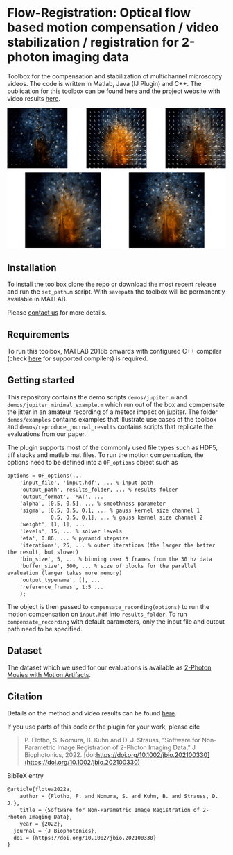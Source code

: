 # Flow-Registration: Optical flow based motion compensation / video stabilization / registration for 2-photon imaging data

Toolbox for the compensation and stabilization of multichannel microscopy videos. The code is written in Matlab, Java (IJ Plugin) and C++. The publication for this toolbox can be found [here](https://doi.org/10.1002/jbio.202100330) and the project website with video results [here](https://www.snnu.uni-saarland.de/flow-registration/).

![Fig1](img/bg.jpg)


## Installation

To install the toolbox clone the repo or download the most recent release and run the ```set_path.m``` script. With ```savepath``` the toolbox will be permanently available in MATLAB.

Please [contact us](mailto:Philipp.Flotho@uni-saarland.de) for more details.

## Requirements

To run this toolbox, MATLAB 2018b onwards with configured C++ compiler (check [here](https://www.mathworks.com/support/requirements/supported-compilers.html) for supported compilers) is required.

## Getting started

This repository contains the demo scripts ```demos/jupiter.m``` and ```demos/jupiter_minimal_example.m``` which run out of the box and compensate the jitter in an amateur recording of a meteor impact on jupiter. The folder ```demos/examples``` contains examples that illustrate use cases of the toolbox and ```demos/reproduce_journal_results``` contains scripts that replicate the evaluations from our paper.

The plugin supports most of the commonly used file types such as HDF5, tiff stacks and matlab mat files. To run the motion compensation, the options need to be defined into a ```OF_options``` object such as

```
options = OF_options(...
    'input_file', 'input.hdf', ... % input path
    'output_path', results_folder, ... % results folder
    'output_format', 'MAT', ...
    'alpha', [0.5, 0.5], ... % smoothness parameter
    'sigma', [0.5, 0.5, 0.1; ... % gauss kernel size channel 1
              0.5, 0.5, 0.1], ... % gauss kernel size channel 2
    'weight', [1, 1], ...
    'levels', 15, ... % solver levels
    'eta', 0.86, ... % pyramid stepsize
    'iterations', 25, ... % outer iterations (the larger the better the result, but slower)
    'bin_size', 5, ... % binning over 5 frames from the 30 hz data
    'buffer_size', 500, ... % size of blocks for the parallel evaluation (larger takes more memory)
    'output_typename', [], ...
    'reference_frames', 1:5 ...
    );
```

The object is then passed to ```compensate_recording(options)``` to run the motion compensation on ```input.hdf``` into ```results_folder```. To run ```compensate_recording``` with default parameters, only the input file and output path need to be specified.

## Dataset

The dataset which we used for our evaluations is available as [2-Photon Movies with Motion Artifacts](https://www.datadryad.org).

## Citation

Details on the method and video results can be found [here](https://www.snnu.uni-saarland.de/flow-registration/).

If you use parts of this code or the plugin for your work, please cite
  
> P. Flotho, S. Nomura, B. Kuhn and D. J. Strauss, “Software for Non-Parametric Image Registration of 2-Photon Imaging Data,” J Biophotonics, 2022. [doi:https://doi.org/10.1002/jbio.202100330](https://doi.org/10.1002/jbio.202100330)

BibTeX entry
```
@article{flotea2022a,
    author = {Flotho, P. and Nomura, S. and Kuhn, B. and Strauss, D. J.},
    title = {Software for Non-Parametric Image Registration of 2-Photon Imaging Data},
    year = {2022},
  journal = {J Biophotonics},
  doi = {https://doi.org/10.1002/jbio.202100330}
}
```
